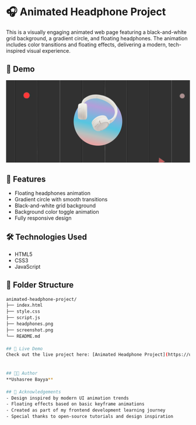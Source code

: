 # 🎧 Animated Headphone Project
This is a visually engaging animated web page featuring a black-and-white grid background, a gradient circle, and floating headphones. The animation includes color transitions and floating effects, delivering a modern, tech-inspired visual experience.

## 📸 Demo
![Project Screenshot](image-2.png)

## 🚀 Features
- Floating headphones animation
- Gradient circle with smooth transitions
- Black-and-white grid background
- Background color toggle animation
- Fully responsive design

## 🛠️ Technologies Used
- HTML5
- CSS3
- JavaScript

## 📂 Folder Structure
```bash
animated-headphone-project/
├── index.html
├── style.css
├── script.js
├── headphones.png
├── screenshot.png
└── README.md

## 🔗 Live Demo
Check out the live project here: [Animated Headphone Project](https://ushasreebayya.github.io/animated-headphone-project/)


## 🧑‍💻 Author
**Ushasree Bayya**

## 📝 Acknowledgements
- Design inspired by modern UI animation trends  
- Floating effects based on basic keyframe animations  
- Created as part of my frontend development learning journey  
- Special thanks to open-source tutorials and design inspiration
